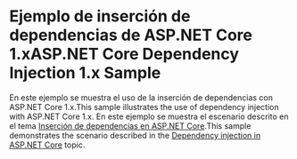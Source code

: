 # <a name="aspnet-core-dependency-injection-1x-sample"></a><span data-ttu-id="887c4-101">Ejemplo de inserción de dependencias de ASP.NET Core 1.x</span><span class="sxs-lookup"><span data-stu-id="887c4-101">ASP.NET Core Dependency Injection 1.x Sample</span></span>

<span data-ttu-id="887c4-102">En este ejemplo se muestra el uso de la inserción de dependencias con ASP.NET Core 1.x.</span><span class="sxs-lookup"><span data-stu-id="887c4-102">This sample illustrates the use of dependency injection with ASP.NET Core 1.x.</span></span> <span data-ttu-id="887c4-103">En este ejemplo se muestra el escenario descrito en el tema [Inserción de dependencias en ASP.NET Core](https://docs.microsoft.com/aspnet/core/fundamentals/dependency-injection).</span><span class="sxs-lookup"><span data-stu-id="887c4-103">This sample demonstrates the scenario described in the [Dependency injection in ASP.NET Core](https://docs.microsoft.com/aspnet/core/fundamentals/dependency-injection) topic.</span></span>
